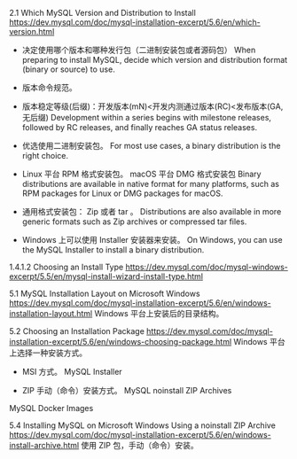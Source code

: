 2.1 Which MySQL Version and Distribution to Install
https://dev.mysql.com/doc/mysql-installation-excerpt/5.6/en/which-version.html

- 决定使用哪个版本和哪种发行包（二进制安装包或者源码包）
When preparing to install MySQL, decide which version and distribution format (binary or source) to use. 

- 版本命令规范。

- 版本稳定等级(后缀)：开发版本(mN)<开发内测通过版本(RC)<发布版本(GA,无后缀)
Development within a series begins with milestone releases, followed by RC releases, and finally reaches GA status releases. 

- 优选使用二进制安装包。
For most use cases, a binary distribution is the right choice. 

- Linux 平台 RPM 格式安装包。 macOS 平台 DMG 格式安装包
Binary distributions are available in native format for many platforms, such as RPM packages for Linux or DMG packages for macOS. 

- 通用格式安装包： Zip 或者 tar 。
Distributions are also available in more generic formats such as Zip archives or compressed tar files. 

- Windows 上可以使用 Installer 安装器来安装。 
On Windows, you can use the MySQL Installer to install a binary distribution. 


1.4.1.2 Choosing an Install Type
https://dev.mysql.com/doc/mysql-windows-excerpt/5.5/en/mysql-install-wizard-install-type.html


5.1 MySQL Installation Layout on Microsoft Windows
https://dev.mysql.com/doc/mysql-installation-excerpt/5.6/en/windows-installation-layout.html
Windows 平台上安装后的目录结构。


5.2 Choosing an Installation Package
https://dev.mysql.com/doc/mysql-installation-excerpt/5.6/en/windows-choosing-package.html
Windows 平台上选择一种安装方式。

- MSI 方式。
MySQL Installer

- ZIP 手动（命令）安装方式。
MySQL noinstall ZIP Archives

MySQL Docker Images


5.4 Installing MySQL on Microsoft Windows Using a noinstall ZIP Archive
https://dev.mysql.com/doc/mysql-installation-excerpt/5.6/en/windows-install-archive.html
使用 ZIP 包，手动（命令）安装。





